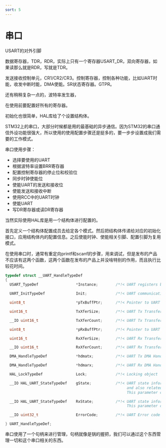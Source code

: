 ```yaml
---
sort: 5
---
```

# 串口


USART的对外引脚

数据寄存器，TDR，RDR，实际上只有一个寄存器USART_DR，双向寄存器，如果读那么就是RDR，写就是TDR。

发送接收控制单元，CR1/CR2/CR3。控制寄存器，控制各种功能，比如UART时能，收发中断时能，DMA使能。SR状态寄存器。GTPR。

还有稍稍复杂一点的，波特率发生器，


在使用前要配置好所有的寄存器。

初始化也很简单，HAL库给了个设置结构体。

STM32上的串口，大部分时候都是用的最基础的异步通信。因为STM32的串口通信外设功能很强大，所以使用的使用配置步骤还是挺多的，要一步步设置成我们需要的工作模式。

串口使用步骤：
- 选择要使用的UART
- 根据波特率设置BRR寄存器
- 配置控制寄存器的停止位和校验位
- 同步时钟使能位
- 使能UART的发送和接收位
- 使能发送和接收中断
- 使用RCC中的UART时钟
- 使能UART
- 写DR寄存器或读DR寄存器


当然实际使用HAL库是用一个结构体进行配置的。

首先定义一个结构体配置成员去给定各个模式。然后把结构体传递给对应的初始化接口，应用结构体内的配置信息。之后使能时钟、使能相关引脚、配置引脚为复用模式。

在使用串口时，通常有重定向printf和scanf的步骤，用来调试，但是发布的产品不应该有这两个函数，这两个函数在发布的产品上并没啥特别的作用，而且执行比较花时间。

```c
typedef struct __UART_HandleTypeDef
{
  USART_TypeDef                 *Instance;        /*!< UART registers base address        */

  UART_InitTypeDef              Init;             /*!< UART communication parameters      */

  uint8_t                       *pTxBuffPtr;      /*!< Pointer to UART Tx transfer Buffer */

  uint16_t                      TxXferSize;       /*!< UART Tx Transfer size              */

  __IO uint16_t                 TxXferCount;      /*!< UART Tx Transfer Counter           */

  uint8_t                       *pRxBuffPtr;      /*!< Pointer to UART Rx transfer Buffer */

  uint16_t                      RxXferSize;       /*!< UART Rx Transfer size              */

  __IO uint16_t                 RxXferCount;      /*!< UART Rx Transfer Counter           */

  DMA_HandleTypeDef             *hdmatx;          /*!< UART Tx DMA Handle parameters      */

  DMA_HandleTypeDef             *hdmarx;          /*!< UART Rx DMA Handle parameters      */

  HAL_LockTypeDef               Lock;             /*!< Locking object                     */

  __IO HAL_UART_StateTypeDef    gState;           /*!< UART state information related to global Handle management
                                                       and also related to Tx operations.
                                                       This parameter can be a value of @ref HAL_UART_StateTypeDef */

  __IO HAL_UART_StateTypeDef    RxState;          /*!< UART state information related to Rx operations.
                                                       This parameter can be a value of @ref HAL_UART_StateTypeDef */

  __IO uint32_t                 ErrorCode;        /*!< UART Error code                    */

} UART_HandleTypeDef;
```

串口使用了一个句柄来进行管理，句柄就像是锅的握把，我们可以通过这个东西管理一切和这个串口相关的东西。


